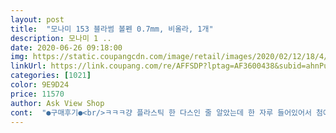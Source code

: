```yaml
---
layout: post 
title:  "모나미 153 블라썸 볼펜 0.7mm, 비올라, 1개" 
description: 모나미 1 ..
date: 2020-06-26 09:18:00 
img: https://static.coupangcdn.com/image/retail/images/2020/02/12/18/4/23fc59c2-efa7-460b-b05f-c30d6311f624.jpg 
linkUrl: https://link.coupang.com/re/AFFSDP?lptag=AF3600438&subid=ahnPublicAsk&pageKey=1276299528&itemId=2282900526&vendorItemId=70280012157&traceid=V0-113-b835c3dfa4c9ab87 
categories: [1021] 
color: 9E9D24 
price: 11570 
author: Ask View Shop 
cont:  "●구매후기●<br/>ㅋㅋㅋ걍 플라스틱 한 다스인 줄 알았는데 한 자루 들어있어서 첨에 띠용했다가... <br/> 뭐 대충 보고 산 제 탓도 있고 만져보니 메탈로 고급지긴 해서 그냥 쓰려구요 좋긴 해여 예쁘고ㅋㅋㅋ<br/>색상이 상당히 이쁩니다.<br/> 파스텔 톤을 굉장히 잘 살렷어요.<br/> 필기감도 좋아요.<br/> 무게중심이 아래에 가 있어서 안정적으로 쓸 수 있습니다.<br/><br/>진짜 말이 안됨... <br/> 너무 사랑스럽고 예쁨 ㅠㅠㅠ ㄹㅇ 모나미 오늘부터 팬임 이제 볼펜은모나미밖에 안쓸거야 진짜... <br/> 이제 다모아야지 뭔가 아이유 마이크 느낌남... <br/> 오늘 부터 이거 잡고 공부한다.<br/>.<br/> 이런 기분이 든다 생각보다 무게가 있어서 놀랐고 약간의 긴장감을 만들어서 좋다 후후 행복하다<br/>" 
---
```

